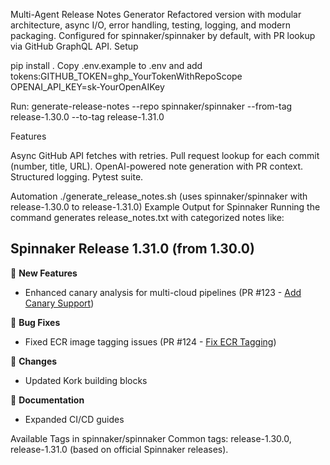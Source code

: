 Multi-Agent Release Notes Generator
Refactored version with modular architecture, async I/O, error handling, testing, logging, and modern packaging. Configured for spinnaker/spinnaker by default, with PR lookup via GitHub GraphQL API.
Setup

pip install .
Copy .env.example to .env and add tokens:GITHUB_TOKEN=ghp_YourTokenWithRepoScope
OPENAI_API_KEY=sk-YourOpenAIKey


Run: generate-release-notes --repo spinnaker/spinnaker --from-tag release-1.30.0 --to-tag release-1.31.0

Features

Async GitHub API fetches with retries.
Pull request lookup for each commit (number, title, URL).
OpenAI-powered note generation with PR context.
Structured logging.
Pytest suite.

Automation
./generate_release_notes.sh (uses spinnaker/spinnaker with release-1.30.0 to release-1.31.0)
Example Output for Spinnaker
Running the command generates release_notes.txt with categorized notes like:
## Spinnaker Release 1.31.0 (from 1.30.0)

🚀 **New Features**
- Enhanced canary analysis for multi-cloud pipelines (PR #123 - [Add Canary Support](https://github.com/spinnaker/spinnaker/pull/123))

🐛 **Bug Fixes**
- Fixed ECR image tagging issues (PR #124 - [Fix ECR Tagging](https://github.com/spinnaker/spinnaker/pull/124))

🔄 **Changes**
- Updated Kork building blocks

📝 **Documentation**
- Expanded CI/CD guides

Available Tags in spinnaker/spinnaker
Common tags: release-1.30.0, release-1.31.0 (based on official Spinnaker releases).
